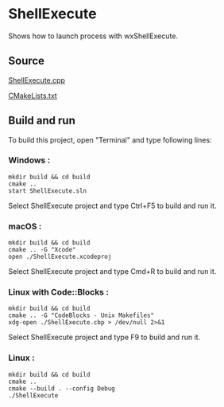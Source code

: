 # ShellExecute

Shows how to launch process with wxShellExecute.

## Source

[ShellExecute.cpp](ShellExecute.cpp)

[CMakeLists.txt](CMakeLists.txt)

## Build and run

To build this project, open "Terminal" and type following lines:

### Windows :

``` shell
mkdir build && cd build
cmake .. 
start ShellExecute.sln
```

Select ShellExecute project and type Ctrl+F5 to build and run it.

### macOS :

``` shell
mkdir build && cd build
cmake .. -G "Xcode"
open ./ShellExecute.xcodeproj
```

Select ShellExecute project and type Cmd+R to build and run it.

### Linux with Code::Blocks :

``` shell
mkdir build && cd build
cmake .. -G "CodeBlocks - Unix Makefiles"
xdg-open ./ShellExecute.cbp > /dev/null 2>&1
```

Select ShellExecute project and type F9 to build and run it.

### Linux :

``` shell
mkdir build && cd build
cmake .. 
cmake --build . --config Debug
./ShellExecute
```

